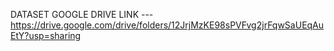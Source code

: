 DATASET GOOGLE DRIVE LINK ---
https://drive.google.com/drive/folders/12JrjMzKE98sPVFvg2jrFqwSaUEqAuEtY?usp=sharing

